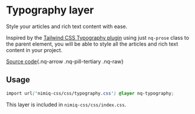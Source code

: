 # Typography layer

Style your articles and rich text content with ease.

Inspired by the [Tailwind CSS Typography plugin](https://tailwindcss.com/docs/typography-plugin) using just `nq-prose` class to the parent element, you will be able to style all the articles and rich text content in your project.

[Source code](https://github.com/onmax/nimiq-ui/tree/main/packages/nimiq-css/src/css/typography.css){.nq-arrow .nq-pill-tertiary .nq-raw}

## Usage

```css
import url('nimiq-css/css/typography.css') @layer nq-typography;
```

This layer is included in `nimiq-css/css/index.css`.
